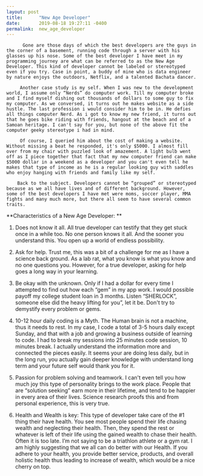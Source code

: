 ```yaml
---
layout: post
title:      "New Age Developer"
date:       2019-08-18 19:27:11 -0400
permalink:  new_age_developer
---
```



 

          Gone are those days of which the best developers are the guys in the corner of a basement, running code through a server with his glasses up his nose. Some of the best developer I have meet in my programming journey are what can be referred to as the New Age Developer. This kind of developer cannot be labeled or stereotyped even if you try. Case in point, a buddy of mine who is data engineer by nature enjoys the outdoors, Netflix, and a talented Bachata dancer. 

         Another case study is my self. When I was new to the development world, I assume only “Nerds” do computer work. Till my computer broke and I find myself dishing out thousands of dollars to some guy to fix my computer. As we conversed, it turns out he makes website as a side hustle. The last profession i would consider him to be in. He defies all things computer Nerd. As i got to know my new friend, it turns out that he goes bike riding with friends, hangout at the beach and of a Samoan heritage. I can't say for you, but none of the above fit the computer geeky stereotype i had in mind.

         Of course, I queried him about the cost of making a website. Without missing a beat he responded, it's only $5000. I almost fill over from my chair with puzzled look of amazement. A light bulb went off as I piece together that fact that my new computer friend can make $5000 dollar in a weekend as a developer and you can't even tell he makes that type of income as he is a regular looking guy with saddles who enjoy hanging with friends and family like my self. 

        Back to the subject. Developers cannot be “grouped” or stereotyped because as we all have lives and of different background. However, some of the best developers I have met were moms, soccer player, MMA fights and many much more, but there all seem to have several common traits.

**Characteristics of a New Age Developer: **

1. Does not know it all. All true developer can testify that they get stuck once in a while too. No one person knows it all. And the sooner you understand this. You open up a world of endless possibility. 

2. Ask for help. Trust me, this was a bit of a challenge for me as I have a science back ground. As a lab rat, what you know is what you know and no one questions you. However, for a true developer, asking for help goes a long way in your learning. 

3. Be okay with the unknown. Only if I had a dollar for every time I attempted to find out how each “gem” in my app work. I would possible payoff my college student loan in 3 months. Listen “SHERLOCK”, someone else did the heavy lifting for you”, let it be. Don't try to demystify every problem or gems.

4. 10-12 hour daily coding is a Myth. The Human brain is not a machine, thus it needs to rest. In my case, I code a total of 3-5 hours daily except Sunday, and that with a job and growing a business outside of learning to code. I had to break my sessions into 25 minutes code session, 10 minutes break. I actually understand the information more and connected the pieces easily. It seems your are doing less daily, but in the long run, you actually gain deeper knowledge with understand long term and your future self would thank you for it.

5. Passion for problem solving and teamwork. I can't even tell you how much joy this type of personality brings to the work place. People that are “solution seeking” earn more in their lifetime, and tend to be happier in every area of their lives. Science research proofs this and from personal experience, this is very true. 

6. Health and Wealth is key: This type of developer take care of the #1 thing their have health. You see most people spend their life chasing wealth and neglecting their health. Then, they spend the rest or whatever is left of their life using the gained wealth to chase their health. Often it is too late. I’m not saying to be a triathlon athlete or a gym rat. I am highly suggesting that we all can do better with our Health. If you adhere to your health, you provide better service, products, and overall holistic health thus leading to increase of wealth, which would be a nice cherry on top.


